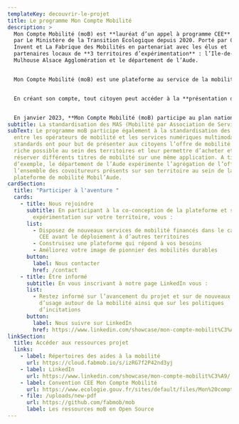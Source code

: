 ```yaml
---
templateKey: decouvrir-le-projet
title: Le programme Mon Compte Mobilité
description: >
  Mon Compte Mobilité (moB) est **lauréat d’un appel à programme CEE** soutenu
  par Le Ministère de la Transition Ecologique depuis 2020. Porté par Capgemini
  Invent et La Fabrique des Mobilités en partenariat avec les élus et
  partenaires locaux de **3 territoires d’expérimentation** : l’Ile-de-France,
  Mulhouse Alsace Agglomération et le département de l’Aude.


  Mon Compte Mobilité (moB) est une plateforme au service de la mobilité durable qui **centralise** au même endroit l’ensemble **des aides** proposées par l’Etat, les territoires (commune, département, région) et les employeurs partenaires afin de promouvoir une mobilité plus vertueuse.


  En créant son compte, tout citoyen peut accéder à la **présentation détaillée des aides** référencées dans moB (montant, conditions d'éligibilité, etc.), et **souscrire directement aux dispositifs auxquels il est éligible** avec un suivi en continu du statut de ses demandes.


  En janvier 2023, **Mon Compte Mobilité (moB) participe au plan national “Covoiturage du quotidien”** et référence la « prime covoiturage de 100€ » réservée aux primo-covoitureurs inscrits sur une plateforme de covoiturage partenaire. Les primo-covoitureurs se connectent à moB et s’authentifient via la fonctionnalité FranceConnect.
subtitle: La standardisation des MAS (Mobilité par Association de Services)
subText: Le programme moB participe également à la standardisation des échanges
  entre les opérateurs de mobilité et les services numériques multimodaux. Ces
  standards ont pour but de présenter aux citoyens l’offre de mobilité la plus
  riche possible au sein des territoires et leur permettre d’acheter et de
  réserver différents titres de mobilité sur une même application. A titre
  d’exemple, le département de l’Aude expérimente l’agrégation de l’offre de
  l’ensemble des covoitureurs présents sur son territoire au sein de la
  plateforme de mobilité Mobil’Aude.
cardSection:
  title: "Participer à l'aventure "
  cards:
    - title: Nous rejoindre
      subtitle: En participant à la co-conception de la plateforme et son
        expérimentation sur votre territoire, vous :​
      list:
        - Disposez de nouveaux services de mobilité financés dans le cadre des
          CEE avant le déploiement à d’autres territoires​
        - Construisez une plateforme qui répond à vos besoins​
        - Améliorez votre image de pionnier des mobilités durables
      button:
        label: Nous contacter
        href: /contact
    - title: Être informé
      subtitle: En vous inscrivant à notre page LinkedIn vous :​
      list:
        - Restez informé sur l’avancement du projet et sur de nouveaux cas
          d’usage autour de la mobilité ainsi que sur les politiques
          d’incitations
      button:
        label: Nous suivre sur LinkedIn
        href: https://www.linkedin.com/showcase/mon-compte-mobilit%C3%A9/
linkSection:
  title: Accéder aux ressources projet
  links:
    - label: Répertoires des aides à la mobilité
      url: https://cloud.fabmob.io/s/izRG7f2P42nd3yj
    - label: LinkedIn
      url: https://www.linkedin.com/showcase/mon-compte-mobilit%C3%A9/
    - label: Convention CEE Mon Compte Mobilité
      url: https://www.ecologie.gouv.fr/sites/default/files/Mon%20compte%20mobilit%C3%A9_convention%20sign%C3%A9e.pdf
    - file: /uploads/new-pdf
      url: https://github.com/fabmob/mob
      label: Les ressources moB en Open Source
---
```

